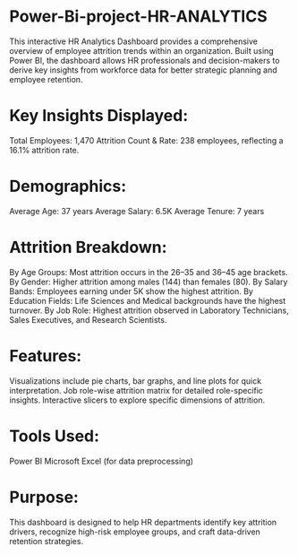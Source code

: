 # Power-Bi-project-HR-ANALYTICS
This interactive HR Analytics Dashboard provides a comprehensive overview of employee attrition trends within an organization. Built using Power BI, the dashboard allows HR professionals and decision-makers to derive key insights from workforce data for better strategic planning and employee retention.

# Key Insights Displayed:
Total Employees: 1,470
Attrition Count & Rate: 238 employees, reflecting a 16.1% attrition rate.

# Demographics:
Average Age: 37 years
Average Salary: 6.5K
Average Tenure: 7 years

# Attrition Breakdown:
By Age Groups: Most attrition occurs in the 26–35 and 36–45 age brackets.
By Gender: Higher attrition among males (144) than females (80).
By Salary Bands: Employees earning under 5K show the highest attrition.
By Education Fields: Life Sciences and Medical backgrounds have the highest turnover.
By Job Role: Highest attrition observed in Laboratory Technicians, Sales Executives, and Research Scientists.

# Features:
Visualizations include pie charts, bar graphs, and line plots for quick interpretation.
Job role-wise attrition matrix for detailed role-specific insights.
Interactive slicers to explore specific dimensions of attrition.

# Tools Used:
Power BI
Microsoft Excel (for data preprocessing)

# Purpose:
This dashboard is designed to help HR departments identify key attrition drivers, recognize high-risk employee groups, and craft data-driven retention strategies.
